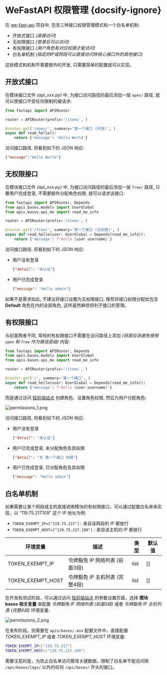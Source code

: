 # WeFastAPI 权限管理 {docsify-ignore}

在 [we-fast-api](https://github.com/hekaiyou/we-fast-api) 项目中, 包含三种接口权限管理模式和一个白名单机制:

- 开放式接口 *(直接访问)*
- 无权限接口 *(登录后可以访问)*
- 有权限接口 *(用户角色有对应权限才能访问)*
- 白名单机制 *(指定的IP或网段可以直接访问除核心接口外的其他接口)*

这些模式和机制不需要额外的开发, 只需要简单的配置就可以实现。

## 开放式接口

在模块接口文件 *(api_xxx.py)* 中, 为接口访问路径的最后添加一层 `open/` 路径, 就可以使接口不受任何限制的被请求:

```python
from fastapi import APIRouter

router = APIRouter(prefix='/items', )

@router.get('/open/', summary='第一个接口 (开放)', )
async def read_hello():
    return {'message': 'Hello World'}
```

访问接口路径, 将看到如下的 JSON 响应:

```json
{"message":"Hello World"}
```

## 无权限接口

在模块接口文件 *(api_xxx.py)* 中, 为接口访问路径的最后添加一层 `free/` 路径, 只要用户完成登录, 不需要额外分配角色权限, 就可以请求该接口:

```python
from fastapi import APIRouter, Depends
from apis.bases.models import UserGlobal
from apis.bases.api_me import read_me_info

router = APIRouter(prefix='/items', )

@router.get('/free/', summary='第一个接口 (无权限)', )
async def read_hello(user: UserGlobal = Depends(read_me_info)):
    return {'message': f'Hello {user.username}'}
```

访问接口路径, 将看到如下的 JSON 响应:

- 用户没有登录
   ```json
   {"detail": "未认证"}
   ```
- 用户已完成登录
   ```json
   {"message": "Hello admin"}
   ```

如果不是需求如此, 不建议将接口设置为无权限接口, 推荐将接口权限分配给包含 **Default** 角色在内的全部角色, 这样虽然麻烦但利于接口的管理。

## 有权限接口

与前面两者不同, 常规的有权限接口不需要在访问路径上添加 *(但是应该避免使用 `open` 和 `free` 作为路径层级)* 内容:

```python
from fastapi import APIRouter, Depends
from apis.bases.models import UserGlobal
from apis.bases.api_me import read_me_info

router = APIRouter(prefix='/items', )

@router.get('/', summary='第一个接口', )
async def read_hello(user: UserGlobal = Depends(read_me_info)):
    return {'message': f'Hello {user.username}'}
```

而是通过访问 [轻前端站点](http://127.0.0.1:8083/) 创建角色、设置角色权限, 然后为用户分配角色:

![permissions_1.png](https://trilium.hekaiyou.top/static/image/permissions/permissions_1.png)

访问接口路径, 将看到如下的 JSON 响应:

- 用户没有登录
   ```json
   {"detail": "未认证"}
   ```
- 用户已完成登录, 未分配角色及其权限
   ```json
   {"detail": "无 第一个接口 权限"}
   ```
- 用户已完成登录, 已分配角色及其权限
   ```json
   {"message": "Hello admin"}
   ```

## 白名单机制

如果需要让某个网段或主机直接调用模块的有权限接口，可以通过配置白名单来实现，以 “119.75.217.109” 这个 IP 地址为例:

- `TOKEN_EXEMPT_IP=["119.75.217"]` : 来自该网段的 IP 都放行
- `TOKEN_EXEMPT_HOST=["119.75.217.109"]` : 来自该主机的 IP 都放行

| 环境变量 | 描述 | 类型 | 默认值 |
| ------- | ------- | ------- | ------- |
| TOKEN_EXEMPT_IP | 令牌豁免 IP 网络列表 (前面3段) | list | [] |
| TOKEN_EXEMPT_HOST | 令牌豁免 IP 主机列表 (完整4段) | list | [] |

在开发和测试阶段，可以通过访问 [轻前端站点](http://127.0.0.1:8083/) 的参数设置页面，选择 **模块 bases 相关变量** 来配置 *令牌豁免 IP 网络列表 (前面3段)* 或者 *令牌豁免 IP 主机列表 (完整4段)* 环境变量:

![permissions_2.png](https://trilium.hekaiyou.top/static/image/permissions/permissions_2.png)

在发布阶段，则需要在 `apis/bases/.env` 配置文件中，直接配置 *TOKEN_EXEMPT_IP* 或者 *TOKEN_EXEMPT_HOST* 环境变量:

```bash
TOKEN_EXEMPT_IP=["119.75.217"]
TOKEN_EXEMPT_HOST=["119.75.217.109"]
```

需要注意的是，为防止白名单访问篡改关键数据，限制了白名单不能访问除 `/api/bases/logs/` 以外的任何 `/api/bases/` 开头的接口。
